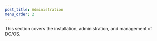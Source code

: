 ```yaml
---
post_title: Administration
menu_order: 2
---
```


This section covers the installation, administration, and management of DC/OS.
